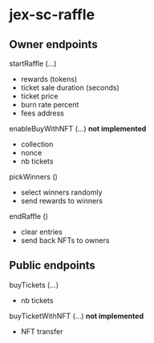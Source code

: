 # jex-sc-raffle

## Owner endpoints

startRaffle (...)

  * rewards (tokens)
  * ticket sale duration (seconds)
  * ticket price
  * burn rate percent
  * fees address


enableBuyWithNFT (...) **not implemented**

  * collection
  * nonce
  * nb tickets


pickWinners ()

  * select winners randomly
  * send rewards to winners

endRaffle ()

  * clear entries
  * send back NFTs to owners


## Public endpoints

buyTickets (...)

  * nb tickets


buyTicketWithNFT (...) **not implemented**

  * NFT transfer
